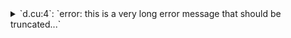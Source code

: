 <details><summary>`d.cu:4`: `error: this is a very long error message that should be truncated...`</summary>

<pre>
d.cu(4): error: this is a very long error message that should be truncated to ensure that the summary does not exceed the limit and still has balanced backticks
</pre>
</details>
